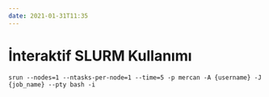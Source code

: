 ```yaml
---
date: 2021-01-31T11:35
---
```


# İnteraktif SLURM Kullanımı



`srun --nodes=1 --ntasks-per-node=1 --time=5 -p mercan -A {username} -J {job_name} --pty bash -i`

